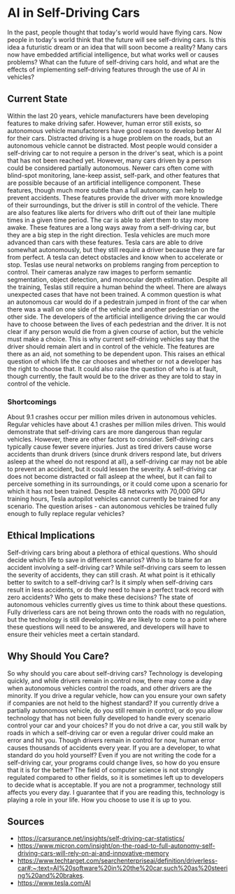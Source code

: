 # AI in Self-Driving Cars

In the past, people thought that today's world would have flying cars. Now people in today's world think that the future will see self-driving cars. Is this idea a futuristic dream or an idea that will soon become a reality? Many cars now have embedded artificial intelligence, but what works well or causes problems? What can the future of self-driving cars hold, and what are the effects of implementing self-driving features through the use of AI in vehicles?

## Current State
Within the last 20 years, vehicle manufacturers have been developing features to make driving safer. However, human error still exists, so autonomous vehicle manufactorers have good reason to develop better AI for their cars. Distracted driving is a huge problem on the roads, but an autonomous vehicle cannot be distracted. Most people would consider a self-driving car to not require a person in the driver's seat, which is a point that has not been reached yet. However, many cars driven by a person could be considered partially autonomous. Newer cars often come with blind-spot monitoring, lane-keep assist, self-park, and other features that are possible because of an artificial intelligence component. These features, though much more subtle than a full autonomy, can help to prevent accidents. These features provide the driver with more knowledge of their surroundings, but the driver is still in control of the vehicle. There are also features like alerts for drivers who drift out of their lane multiple times in a given time period. The car is able to alert them to stay more awake. These features are a long ways away from a self-driving car, but they are a big step in the right direction. Tesla vehicles are much more advanced than cars with these features. Tesla cars are able to drive somewhat autonomously, but they still require a driver because they are far from perfect. A tesla can detect obstacles and know when to accelerate or stop. Teslas use neural networks on problems ranging from perception to control. Their cameras analyze raw images to perform semantic segmentation, object detection, and monocular depth estimation. Despite all the training, Teslas still require a human behind the wheel. There are always unexpected cases that have not been trained. A common question is what an autonomous car would do if a pedestrain jumped in front of the car when there was a wall on one side of the vehicle and another pedestrian on the other side. The developers of the artificial intelligence driving the car would have to choose between the lives of each pedestrian and the driver. It is not clear if any person would die from a given course of action, but the vehicle must make a choice. This is why current self-driving vehicles say that the driver should remain alert and in control of the vehicle. The features are there as an aid, not something to be dependent upon. This raises an ethical question of which life the car chooses and whether or not a developer has the right to choose that. It could also raise the question of who is at fault, though currently, the fault would be to the driver as they are told to stay in control of the vehicle. 
 

### Shortcomings
About 9.1 crashes occur per million miles driven in autonomous vehicles. Regular vehicles have about 4.1 crashes per million miles driven. This would demonstrate that self-driving cars are more dangerous than regular vehicles. However, there are other factors to consider. Self-driving cars typically cause fewer severe injuries. Just as tired drivers cause worse accidents than drunk drivers (since drunk drivers respond late, but drivers asleep at the wheel do not respond at all), a self-driving car may not be able to prevent an accident, but it could lessen the severity. A self-driving car does not become distracted or fall asleep at the wheel, but it can fail to perceive something in its surroundings, or it could come upon a scenario for which it has not been trained. Despite 48 networks with 70,000 GPU training hours, Tesla autopilot vehicles cannot currently be trained for any scenario. The question arises - can autonomous vehicles be trained fully enough to fully replace regular vehicles?


## Ethical Implications
Self-driving cars bring about a plethora of ethical questions. Who should decide which life to save in different scenarios? Who is to blame for an accident involving a self-driving car? While self-driving cars seem to lessen the severity of accidents, they can still crash. At what point is it ethically better to switch to a self-driving car? Is it simply when self-driving cars result in less accidents, or do they need to have a perfect track record with zero accidents? Who gets to make these decisions? The state of autonomous vehicles currently gives us time to think about these questions. Fully driverless cars are not being thrown onto the roads with no regulation, but the technology is still developing. We are likely to come to a point where these questions will need to be answered, and developers will have to ensure their vehicles meet a certain standard. 


## Why Should You Care?
So why should you care about self-driving cars? Technology is developing quickly, and while drivers remain in control now, there may come a day when autonomous vehicles control the roads, and other drivers are the minority. If you drive a regular vehicle, how can you ensure your own safety if companies are not held to the highest standard? If you currently drive a partially autonomous vehicle, do you still remain in control, or do you allow technology that has not been fully developed to handle every scenario control your car and your choices? If you do not drive a car, you still walk by roads in which a self-driving car or even a regular driver could make an error and hit you. Though drivers remain in control for now, human error causes thousands of accidents every year. If you are a developer, to what standard do you hold yourself? Even if you are not writing the code for a self-driving car, your programs could change lives, so how do you ensure that it is for the better? The field of computer science is not strongly regulated compared to other fields, so it is sometimes left up to developers to decide what is acceptable. If you are not a programmer, technology still affects you every day. I guarantee that if you are reading this, technology is playing a role in your life. How you choose to use it is up to you. 

## Sources
* https://carsurance.net/insights/self-driving-car-statistics/
* https://www.micron.com/insight/on-the-road-to-full-autonomy-self-driving-cars-will-rely-on-ai-and-innovative-memory
* https://www.techtarget.com/searchenterpriseai/definition/driverless-car#:~:text=AI%20software%20in%20the%20car,such%20as%20steering%20and%20brakes.
* https://www.tesla.com/AI
